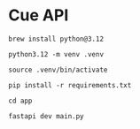# Cue API

`brew install python@3.12`

`python3.12 -m venv .venv`

`source .venv/bin/activate`

`pip install -r requirements.txt`

`cd app`

`fastapi dev main.py`
